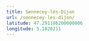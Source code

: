 ```yaml
---
title: Sennecey-lès-Dijon
url: /sennecey-les-dijon/
latitude: 47.291186200000006
longitude: 5.1020211
---
```

